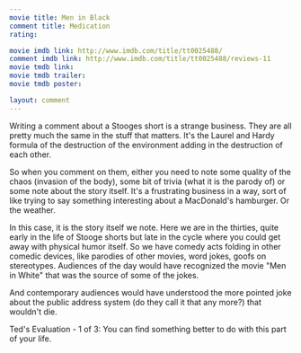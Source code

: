 ```yaml
---
movie title: Men in Black
comment title: Medication
rating: 

movie imdb link: http://www.imdb.com/title/tt0025488/
comment imdb link: http://www.imdb.com/title/tt0025488/reviews-11
movie tmdb link: 
movie tmdb trailer: 
movie tmdb poster: 

layout: comment
---
```


Writing a comment about a Stooges short is a strange business. They are all pretty much the same in the stuff that matters. It's the Laurel and Hardy formula of the destruction of the environment adding in the destruction of each other. 

So when you comment on them, either you need to note some quality of the chaos (invasion of the body), some bit of trivia (what it is the parody of) or some note about the story itself. It's a frustrating business in a way, sort of like trying to say something interesting about a MacDonald's hamburger. Or the weather. 

In this case, it is the story itself we note. Here we are in the thirties, quite early in the life of Stooge shorts but late in the cycle where you could get away with physical humor itself. So we have comedy acts folding in other comedic devices, like parodies of other movies, word jokes, goofs on stereotypes. Audiences of the day would have recognized the movie "Men in White" that was the source of some of the jokes. 

And contemporary audiences would have understood the more pointed joke about the public address system (do they call it that any more?) that wouldn't die. 

Ted's Evaluation - 1 of 3: You can find something better to do with this part of your life.